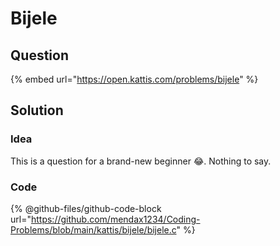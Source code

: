 # Bijele

## Question

{% embed url="https://open.kattis.com/problems/bijele" %}

## Solution

### Idea

This is a question for a brand-new beginner :joy:. Nothing to say.

### Code

{% @github-files/github-code-block url="https://github.com/mendax1234/Coding-Problems/blob/main/kattis/bijele/bijele.c" %}
